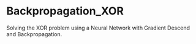 # Backpropagation_XOR
Solving the XOR problem using a Neural Network with Gradient Descend and Backpropagation.
